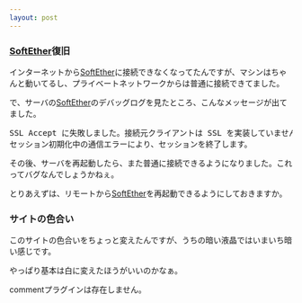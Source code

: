 ```yaml
---
layout: post
---
```

<h3><a href="http://www.softether.com/jp/">SoftEther</a>復旧</h3>
<p>インターネットから<a href="http://www.softether.com/jp/">SoftEther</a>に接続できなくなってたんですが、マシンはちゃんと動いてるし、プライベートネットワークからは普通に接続できてました。</p>
<p>で、サーバの<a href="http://www.softether.com/jp/">SoftEther</a>のデバッグログを見たところ、こんなメッセージが出てました。</p>
<pre>SSL Accept に失敗しました。接続元クライアントは SSL を実装していません。
セッション初期化中の通信エラーにより、セッションを終了します。
</pre>
<p>その後、サーバを再起動したら、また普通に接続できるようになりました。これってバグなんでしょうかねぇ。</p>
<p>とりあえずは、リモートから<a href="http://www.softether.com/jp/">SoftEther</a>を再起動できるようにしておきますか。</p>
<h3>サイトの色合い</h3>
<p>このサイトの色合いをちょっと変えたんですが、うちの暗い液晶ではいまいち暗い感じです。</p>
<p>やっぱり基本は白に変えたほうがいいのかなぁ。</p>
<p><span class="error">commentプラグインは存在しません。</span> </p>
